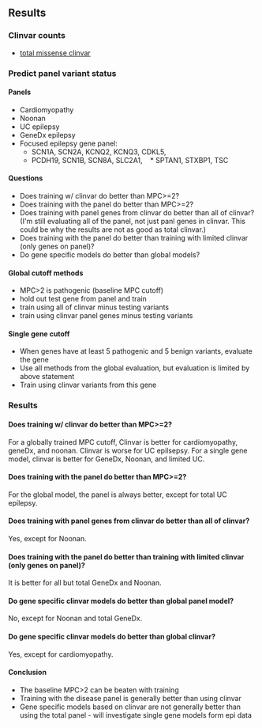 ## Results

### Clinvar counts
* [total missense clinvar](https://github.com/samesense/mahdi_epi/blob/master/notebooks/clinvar-report.ipynb)

### Predict panel variant status

#### Panels
* Cardiomyopathy
* Noonan
* UC epilepsy
* GeneDx epilepsy
* Focused epilepsy gene panel:
    * SCN1A, SCN2A, KCNQ2, KCNQ3, CDKL5,
    * PCDH19, SCN1B, SCN8A, SLC2A1,
    * SPTAN1, STXBP1, TSC

#### Questions
* Does training w/ clinvar do better than MPC>=2?
* Does training with the panel do better than MPC>=2?
* Does training with panel genes from clinvar do better than all of clinvar? (I'm still evaluating all of the panel, not just panl genes in clinvar. This could be why the results are not as good as total clinvar.)
* Does training with the panel do better than training with limited clinvar (only genes on panel)?
* Do gene specific models do better than global models?

#### Global cutoff methods
* MPC>2 is pathogenic (baseline MPC cutoff)
* hold out test gene from panel and train
* train using all of clinvar minus testing variants
* train using clinvar panel genes minus testing variants

#### Single gene cutoff
* When genes have at least 5 pathogenic and 5 benign variants, evaluate the gene
* Use all methods from the global evaluation, but evaluation is limited by above statement
* Train using clinvar variants from this gene

### Results

#### Does training w/ clinvar do better than MPC>=2?
For a globally trained MPC cutoff, Clinvar is better for cardiomyopathy, geneDx, and noonan. Clinvar is worse for UC epilsepsy. For a single gene model, clinvar is better for GeneDx, Noonan, and limited UC.

#### Does training with the panel do better than MPC>=2?
For the global model, the panel is always better, except for total UC epilepsy.

#### Does training with panel genes from clinvar do better than all of clinvar?
Yes, except for Noonan.

#### Does training with the panel do better than training with limited clinvar (only genes on panel)?
It is better for all but total GeneDx and Noonan.

#### Do gene specific clinvar models do better than global panel model?
No, except for Noonan and total GeneDx.

#### Do gene specific clinvar models do better than global clinvar?
Yes, except for cardiomyopathy.

#### Conclusion
* The baseline MPC>2 can be beaten with training
* Training with the disease panel is generally better than using clinvar
* Gene specific models based on clinvar are not generally better than using the total panel - will investigate single gene models form epi data
